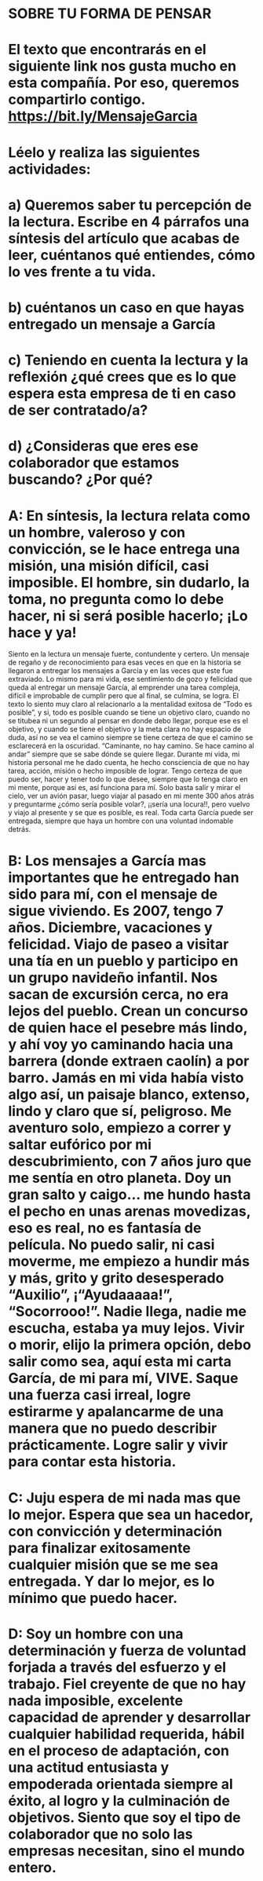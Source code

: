 # SOBRE TU FORMA DE PENSAR


# El texto que encontrarás en el siguiente link nos gusta mucho en esta compañía. Por eso, queremos compartirlo contigo. https://bit.ly/MensajeGarcia

# Léelo y realiza las siguientes actividades:
# a)	Queremos saber tu percepción de la lectura. Escribe en 4 párrafos una síntesis del artículo que acabas de leer, cuéntanos qué entiendes, cómo lo ves frente a tu vida.
# b)	cuéntanos un caso en que hayas entregado un mensaje a García
# c)	Teniendo en cuenta la lectura y la reflexión ¿qué crees que es lo que espera esta empresa de ti en caso de ser contratado/a?
# d)	¿Consideras que eres ese colaborador que estamos buscando? ¿Por qué?


# A: En síntesis, la lectura relata como un hombre, valeroso y con convicción, se le hace entrega una misión, una misión difícil, casi imposible. El hombre, sin dudarlo, la toma, no pregunta como lo debe hacer, ni si será posible hacerlo; ¡Lo hace y ya! 
Siento en la lectura un mensaje fuerte, contundente y certero. Un mensaje de regaño y de reconocimiento para esas veces en que en la historia se llegaron a entregar los mensajes a García y en las veces que este fue extraviado. Lo mismo para mi vida, ese sentimiento de gozo y felicidad que queda al entregar un mensaje García, al emprender una tarea compleja, difícil e improbable de cumplir pero que al final, se culmina, se logra.
El texto lo siento muy claro al relacionarlo a la mentalidad exitosa de “Todo es posible”, y si, todo es posible cuando se tiene un objetivo claro, cuando no se titubea ni un segundo al pensar en donde debo llegar, porque ese es el objetivo, y cuando se tiene el objetivo y la meta clara no hay espacio de duda, así no se vea el camino siempre se tiene certeza de que el camino se esclarecerá en la oscuridad. “Caminante, no hay camino. Se hace camino al andar” siempre que se sabe dónde se quiere llegar.
Durante mi vida, mi historia personal me he dado cuenta, he hecho consciencia de que no hay tarea, acción, misión o hecho imposible de lograr. Tengo certeza de que puedo ser, hacer y tener todo lo que desee, siempre que lo tenga claro en mi mente, porque así es, así funciona para mí. Solo basta salir y mirar el cielo, ver un avión pasar, luego viajar al pasado en mi mente 300 años atrás y preguntarme ¿cómo sería posible volar?, ¡¡sería una locura!!, pero vuelvo y viajo al presente y se que es posible, es real. Toda carta García puede ser entregada, siempre que haya un hombre con una voluntad indomable detrás.

# B: Los mensajes a García mas importantes que he entregado han sido para mí, con el mensaje de sigue viviendo. Es 2007, tengo 7 años. Diciembre, vacaciones y felicidad. Viajo de paseo a visitar una tía en un pueblo y participo en un grupo navideño infantil. Nos sacan de excursión cerca, no era lejos del pueblo. Crean un concurso de quien hace el pesebre más lindo, y ahí voy yo caminando hacia una barrera (donde extraen caolín) a por barro. Jamás en mi vida había visto algo así, un paisaje blanco, extenso, lindo y claro que sí, peligroso. Me aventuro solo, empiezo a correr y saltar eufórico por mi descubrimiento, con 7 años juro que me sentía en otro planeta. Doy un gran salto y caigo… me hundo hasta el pecho en unas arenas movedizas, eso es real, no es fantasía de película. No puedo salir, ni casi moverme, me empiezo a hundir más y más, grito y grito desesperado “Auxilio”, ¡“Ayudaaaaa!”, “Socorrooo!”. Nadie llega, nadie me escucha, estaba ya muy lejos. Vivir o morir, elijo la primera opción, debo salir como sea, aquí esta mi carta García, de mi para mí, VIVE. Saque una fuerza casi irreal, logre estirarme y apalancarme de una manera que no puedo describir prácticamente. Logre salir y vivir para contar esta historia.

# C: Juju espera de mi nada mas que lo mejor. Espera que sea un hacedor, con convicción y determinación para finalizar exitosamente cualquier misión que se me sea entregada. Y dar lo mejor, es lo mínimo que puedo hacer.

# D: Soy un hombre con una determinación y fuerza de voluntad forjada a través del esfuerzo y el trabajo. Fiel creyente de que no hay nada imposible, excelente capacidad de aprender y desarrollar cualquier habilidad requerida, hábil en el proceso de adaptación, con una actitud entusiasta y empoderada orientada siempre al éxito, al logro y la culminación de objetivos. Siento que soy el tipo de colaborador que no solo las empresas necesitan, sino el mundo entero.


